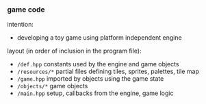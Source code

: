 ### game code

intention:
* developing a toy game using platform independent engine

layout (in order of inclusion in the program file):
* `/def.hpp` constants used by the engine and game objects
* `/resources/*` partial files defining tiles, sprites, palettes, tile map
* `/game.hpp` imported by objects using the game state
* `/objects/*` game objects
* `/main.hpp` setup, callbacks from the engine, game logic
